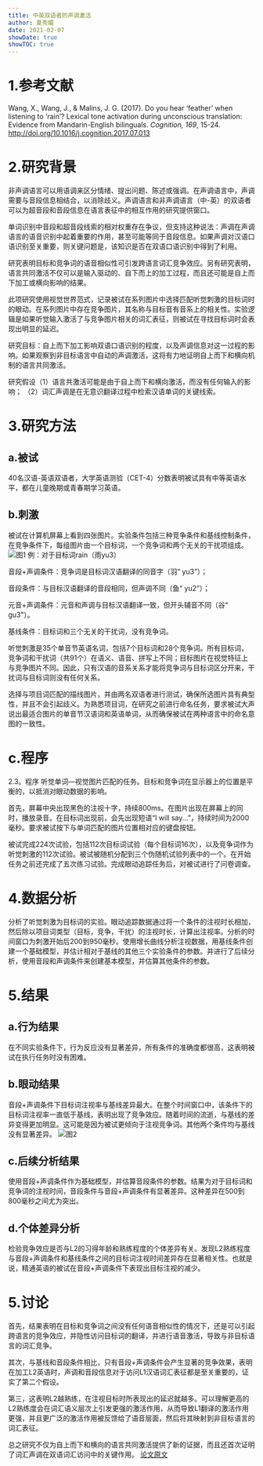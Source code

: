 ```yaml
---
title: 中英双语者的声调激活
author: 夏秀媚
date: 2021-02-07
showDate: true
showTOC: true
---
```

# 1.参考文献
Wang, X., Wang, J., & Malins, J. G. (2017). Do you hear ‘feather’ when listening to ‘rain’? Lexical tone activation during unconscious translation: Evidence from Mandarin-English bilinguals. *Cognition, 169*, 15-24. http://doi.org/10.1016/j.cognition.2017.07.013

# 2.研究背景
非声调语言可以用语调来区分情绪、提出问题、陈述或强调。在声调语言中，声调需要与音段信息相结合，以消除歧义。声调语言和非声调语言（中-英）的双语者可以为超音段和音段信息在语言表征中的相互作用的研究提供窗口。

单词识别中音段和超音段线索的相对权重存在争议，但支持这种说法：声调在声调语言的语音识别中起着重要的作用，甚至可能等同于音段信息。如果声调对汉语口语识别至关重要，则关键问题是，该知识是否在双语口语识别中得到了利用。

研究表明目标和竞争词的语音相似性可引发跨语言词汇竞争效应。另有研究表明，语言共同激活不仅可以是输入驱动的、自下而上的加工过程，而且还可能是自上而下加工或横向影响的结果。

此项研究使用视觉世界范式，记录被试在系列图片中选择匹配听觉刺激的目标词时的眼动。在系列图片中存在竞争图片，其名称与目标音有音系上的相关性。实验逻辑是如果听觉输入激活了与竞争图片相关的词汇表征，则被试在寻找目标词时会表现出明显的延迟。

研究目标：自上而下加工影响双语口语识别的程度，以及声调信息对这一过程的影响。如果观察到非目标语言中自动的声调激活，这将有力地证明自上而下和横向机制的语言共同激活。

研究假设（1）语言共激活可能是由于自上而下和横向激活，而没有任何输入的影响； （2）词汇声调是在无意识翻译过程中检索汉语单词的关键线索。

# 3.研究方法
## a.被试
40名汉语-英语双语者，大学英语测验（CET-4）分数表明被试具有中等英语水平，都在儿童晚期或青春期学习英语。
## b.刺激
被试在计算机屏幕上看到四张图片。实验条件包括三种竞争条件和基线控制条件，在竞争条件下，每组图片由一个目标词，一个竞争词和两个无关的干扰项组成。
![图1](../Supporting_Information/2021-02-07-XXM1-Fig-1.png)
例：对于目标词rain（雨yu3）

音段+声调条件：竞争词是目标词汉语翻译的同音字（羽“ yu3”）；

音段条件：与目标汉语翻译的音段相同，但声调不同（鱼“ yu2”）；

元音+声调条件：元音和声调与目标汉语翻译一致，但开头辅音不同（谷“ gu3”）。

基线条件：目标词和三个无关的干扰词，没有竞争词。

听觉刺激是35个单音节英语名词，包括7个目标词和28个竞争词。所有目标词，竞争词和干扰词（共91个）在语义、语音、拼写上不同；目标图片在视觉特征上与竞争图片不同。因此，只有汉语的音系关系才能将竞争词与目标词区分开来，干扰词与目标词则没有任何关系。

选择与项目词匹配的描线图片，并由两名双语者进行测试，确保所选图片具有典型性，并且不会引起歧义。为熟悉项目词，在研究之前进行命名任务，要求被试大声说出最适合图片的单音节汉语词和英语单词，从而确保被试在两种语言中的命名意图的一致性。
# c.程序
2.3。程序
听觉单词—视觉图片匹配的任务。目标和竞争词在显示器上的位置是平衡的，以抵消对眼动数据的影响。

首先，屏幕中央出现黑色的注视十字，持续800ms。在图片出现在屏幕上的同时，播放录音。在目标词出现前，会先出现短语“I will say...”，持续时间为2000毫秒。要求被试按下与单词匹配的图片位置相对应的键盘按钮。

被试完成224次试验，包括112次目标词试验（每个目标词16次），以及竞争词作为听觉刺激的112次试验。被试被随机分配到三个伪随机试验列表中的一个。在开始任务之前还完成了五次练习试验。完成眼动追踪任务后，对被试进行了问卷调查。


# 4.数据分析
分析了听觉刺激为目标词的实验。眼动追踪数据通过将一个条件的注视时长相加，然后除以项目词类型（目标，竞争，干扰）的注视时长，计算出注视率。分析的时间窗口为刺激开始后200到950毫秒。使用增长曲线分析注视数据，用基线条件创建一个基础模型，并估计相对于基线的其他三个实验条件的参数。并进行了后续分析，使用音段和声调条件来创建基本模型，并估算其他条件的参数。

# 5.结果

## a.行为结果
在不同实验条件下，行为反应没有显著差异，所有条件的准确度都很高，这表明被试在执行任务时没有困难。

## b.眼动结果
音段+声调条件下目标词注视率与基线差异最大。在整个时间窗口中，该条件下的目标词注视率一直低于基线，表明出现了竞争效应。随着时间的流逝，与基线的差异变得更加明显。这可能是因为被试更倾向于注视竞争词。其他两个条件均与基线没有显著差异。
![图2](../Supporting_Information/2021-02-07-XXM1-Fig-2.png)
## c.后续分析结果
使用音段+声调条件作为基础模型，并估算音段条件的参数。结果为对于目标词和竞争词的注视时间，音段条件与音段+声调条件有显著差异。这种差异在500到800毫秒之间尤为突出。

## d.个体差异分析
检验竞争效应是否与L2的习得年龄和熟练程度的个体差异有关。发现L2熟练程度与音段+声调条件和基线条件之间的目标词注视时间差异存在显著相关性。也就是说，精通英语的被试在音段+声调条件下表现出目标注视的减少。
# 5.讨论
首先，结果表明在目标和竞争词之间没有任何语音相似性的情况下，还是可以引起跨语言的竞争效应，并隐性访问目标词的翻译，并进行语音激活，导致与非目标语言的词汇竞争。

其次，与基线和音段条件相比，只有音段+声调条件会产生显著的竞争效果，表明在加工L2英语时，声调和音段信息对于访问L1汉语词汇表征都是至关重要的，证实了第二个假设。

第三，这表明L2越熟练，在注视目标时所表现出的延迟就越多。可以理解更高的L2熟练度会在词汇语义层次上引发更强的激活作用，从而导致L1翻译的激活作用更强，并且更广泛的激活作用被反馈给了语音层面，然后将其映射到非目标语言的词汇表征。

总之研究不仅为自上而下和横向的语言共同激活提供了新的证据，而且还首次证明了词汇声调在双语词汇访问中的关键作用。
[论文原文](../Source_Files/2021-02-07-XXM1.pdf)

















